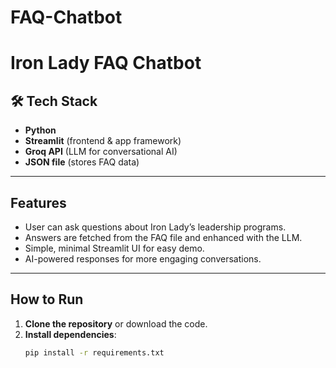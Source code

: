 # FAQ-Chatbot
#  Iron Lady FAQ Chatbot

## 🛠 Tech Stack
- **Python**
- **Streamlit** (frontend & app framework)
- **Groq API** (LLM for conversational AI)
- **JSON file** (stores FAQ data)

---

## Features
- User can ask questions about Iron Lady’s leadership programs.
- Answers are fetched from the FAQ file and enhanced with the LLM.
- Simple, minimal Streamlit UI for easy demo.
- AI-powered responses for more engaging conversations.

---

##  How to Run
1. **Clone the repository** or download the code.  
2. **Install dependencies**:
   ```bash
   pip install -r requirements.txt
